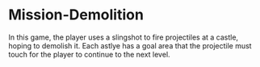 # Mission-Demolition
In this game, the player uses a slingshot to fire projectiles at a castle, hoping to demolish it.  Each astlye has a goal area that the projectile must touch for the player to continue to the next level.
